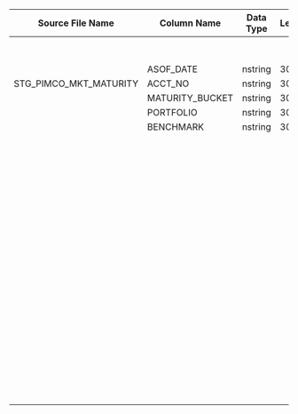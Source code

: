 |	Source File Name	|	Column Name	|	Data Type	|	Length	|	Precision	|	Nullable	|	PK	|	BK	|		|		|		|		|	Target Table Name	|	Column Name	|	Data Type	|	Length	|	Nullable	|	PK	|
|	---	|	---	|	---	|	---	|	---	|	---	|	---	|	---	|	---	|	---	|	---	|	---	|	---	|	---	|	---	|	---	|	---	|	---	|
|		|		|		|		|		|		|		|		|		|		|	Only Insert	|		|		|		|		|		|		|		|
|		|	ASOF_DATE	|	nstring	|	30	|		|		|		|	Seq Number	|		|		|		|		|	PIMCO_MATURITY_BUCKET	|	PMC_MTRY_BUCKT_KEY	|	"number(p,s)"	|	10	|		|		|
|	STG_PIMCO_MKT_MATURITY	|	ACCT_NO	|	nstring	|	30	|		|		|		|	MATURITY_BUCKET	|		|		|		|		|	PIMCO_MATURITY_BUCKET	|	MTRY_BUCKT_NM	|	nvarchar2	|	255	|		|		|
|		|	MATURITY_BUCKET	|	nstring	|	30	|		|		|		|		|	Y'	|		|		|		|	PIMCO_MATURITY_BUCKET	|	CURR_ROW_FLG	|	nvarchar2	|	1	|		|		|
|		|	PORTFOLIO	|	nstring	|	30	|		|		|		|		|	SYSDATE	|		|		|		|	PIMCO_MATURITY_BUCKET	|	ROW_STRT_DTTM	|	date	|	19	|		|		|
|		|	BENCHMARK	|	nstring	|	30	|		|		|		|		|		|		|		|		|	PIMCO_MATURITY_BUCKET	|	ROW_STOP_DTTM	|	date	|	19	|		|		|
|		|		|		|		|		|		|		|		|		|		|		|		|	PIMCO_MATURITY_BUCKET	|	ETL_LOAD_CYC_KEY	|	"number(p,s)"	|	10	|		|		|
|		|		|		|		|		|		|		|		|		|		|		|		|	PIMCO_MATURITY_BUCKET	|	SRC_SYS_ID	|	number	|	15	|		|		|
|		|		|		|		|		|		|		|		|	2	|		|		|		|	PIMCO_MATURITY_BUCKET	|	MTRY_BUCKT_TYPE	|	number	|	15	|		|		|
|		|		|		|		|		|		|		|		|		|		|		|		|		|		|		|		|		|		|
|		|		|		|		|		|		|		|		|		|		|		|		|		|		|		|		|		|		|
|		|		|		|		|		|		|		|		|		|		|		|		|		|		|		|		|		|		|
|		|		|		|		|		|		|		|		|		|		|		|		|		|		|		|		|		|		|
|		|		|		|		|		|		|		|		|		|		|		|		|		|		|		|		|		|		|
|		|		|		|		|		|		|		|		|		|		|		|		|		|		|		|		|		|		|
|		|		|		|		|		|		|		|		|		|		|		|		|		|		|		|		|		|		|
|		|		|		|		|		|		|		|		|		|		|		|		|		|		|		|		|		|		|
|		|		|		|		|		|		|		|		|		|		|		|		|		|		|		|		|		|		|
|		|		|		|		|		|		|		|		|		|		|		|		|		|		|		|		|		|		|
|		|		|		|		|		|		|		|		|		|		|		|		|		|		|		|		|		|		|
|		|		|		|		|		|		|		|		|		|		|		|		|		|		|		|		|		|		|
|		|		|		|		|		|		|		|		|		|		|		|		|		|		|		|		|		|		|
|		|		|		|		|		|		|		|		|		|		|		|		|		|		|		|		|		|		|
|		|		|		|		|		|		|		|		|		|		|		|		|		|		|		|		|		|		|
|		|		|		|		|		|		|		|		|		|		|		|		|		|		|		|		|		|		|
|		|		|		|		|		|		|		|		|		|		|		|		|		|		|		|		|		|		|
|		|		|		|		|		|		|		|		|		|		|		|		|		|		|		|		|		|		|
|		|		|		|		|		|		|		|		|		|		|		|		|		|		|		|		|		|		|
|		|		|		|		|		|		|		|		|		|		|		|		|		|		|		|		|		|		|
|		|		|		|		|		|		|		|		|		|		|		|		|		|		|		|		|		|		|
|		|		|		|		|		|		|		|		|		|		|		|		|		|		|		|		|		|		|
|		|		|		|		|		|		|		|		|		|		|		|		|		|		|		|		|		|		|
|		|		|		|		|		|		|		|		|		|		|		|		|		|		|		|		|		|		|
|		|		|		|		|		|		|		|		|		|		|		|		|		|		|		|		|		|		|
|		|		|		|		|		|		|		|		|		|		|		|		|		|		|		|		|		|		|
|		|		|		|		|		|		|		|		|		|		|		|		|		|		|		|		|		|		|
|		|		|		|		|		|		|		|		|		|		|		|		|		|		|		|		|		|		|
|		|		|		|		|		|		|		|		|		|		|		|		|		|		|		|		|		|		|
|		|		|		|		|		|		|		|		|		|		|		|		|		|		|		|		|		|		|
|		|		|		|		|		|		|		|		|		|		|		|		|		|		|		|		|		|		|
|		|		|		|		|		|		|		|		|		|		|		|		|		|		|		|		|		|		|
|		|		|		|		|		|		|		|		|		|		|		|		|		|		|		|		|		|		|
|		|		|		|		|		|		|		|		|		|		|		|		|		|		|		|		|		|		|
|		|		|		|		|		|		|		|		|		|		|		|		|		|		|		|		|		|		|
|		|		|		|		|		|		|		|		|		|		|		|		|		|		|		|		|		|		|
|		|		|		|		|		|		|		|		|		|		|		|		|		|		|		|		|		|		|
|		|		|		|		|		|		|		|		|		|		|		|		|		|		|		|		|		|		|
|		|		|		|		|		|		|		|		|		|		|		|		|		|		|		|		|		|		|
|		|		|		|		|		|		|		|		|		|		|		|		|		|		|		|		|		|		|
|		|		|		|		|		|		|		|		|		|		|		|		|		|		|		|		|		|		|
|		|		|		|		|		|		|		|		|		|		|		|		|		|		|		|		|		|		|
|		|		|		|		|		|		|		|		|		|		|		|		|		|		|		|		|		|		|
|		|		|		|		|		|		|		|		|		|		|		|		|		|		|		|		|		|		|
|		|		|		|		|		|		|		|		|		|		|		|		|		|		|		|		|		|		|
|		|		|		|		|		|		|		|		|		|		|		|		|		|		|		|		|		|		|
|		|		|		|		|		|		|		|		|		|		|		|		|		|		|		|		|		|		|
|		|		|		|		|		|		|		|		|		|		|		|		|		|		|		|		|		|		|
|		|		|		|		|		|		|		|		|		|		|		|		|		|		|		|		|		|		|
|		|		|		|		|		|		|		|		|		|		|		|		|		|		|		|		|		|		|
|		|		|		|		|		|		|		|		|		|		|		|		|		|		|		|		|		|		|
|		|		|		|		|		|		|		|		|		|		|		|		|		|		|		|		|		|		|
|		|		|		|		|		|		|		|		|		|		|		|		|		|		|		|		|		|		|
|		|		|		|		|		|		|		|		|		|		|		|		|		|		|		|		|		|		|
|		|		|		|		|		|		|		|		|		|		|		|		|		|		|		|		|		|		|
|		|		|		|		|		|		|		|		|		|		|		|		|		|		|		|		|		|		|
|		|		|		|		|		|		|		|		|		|		|		|		|		|		|		|		|		|		|
|		|		|		|		|		|		|		|		|		|		|		|		|		|		|		|		|		|		|
|		|		|		|		|		|		|		|		|		|		|		|		|		|		|		|		|		|		|
|		|		|		|		|		|		|		|		|		|		|		|		|		|		|		|		|		|		|
|		|		|		|		|		|		|		|		|		|		|		|		|		|		|		|		|		|		|
|		|		|		|		|		|		|		|		|		|		|		|		|		|		|		|		|		|		|
|		|		|		|		|		|		|		|		|		|		|		|		|		|		|		|		|		|		|
|		|		|		|		|		|		|		|		|		|		|		|		|		|		|		|		|		|		|
|		|		|		|		|		|		|		|		|		|		|		|		|		|		|		|		|		|		|
|		|		|		|		|		|		|		|		|		|		|		|		|		|		|		|		|		|		|
|		|		|		|		|		|		|		|		|		|		|		|		|		|		|		|		|		|		|
|		|		|		|		|		|		|		|		|		|		|		|		|		|		|		|		|		|		|
